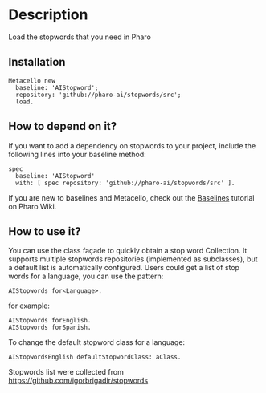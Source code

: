# Description

Load the stopwords that you need in Pharo

## Installation

```smalltalk
Metacello new
  baseline: 'AIStopword';
  repository: 'github://pharo-ai/stopwords/src';
  load.
```

## How to depend on it?

If you want to add a dependency on stopwords to your project, include the following lines into your baseline method:

```Smalltalk
spec
  baseline: 'AIStopword'
  with: [ spec repository: 'github://pharo-ai/stopwords/src' ].
```

If you are new to baselines and Metacello, check out the [Baselines](https://github.com/pharo-open-documentation/pharo-wiki/blob/master/General/Baselines.md) tutorial on Pharo Wiki.

## How to use it?

You can use the class façade to quickly obtain a stop word Collection. It supports multiple stopwords repositories (implemented as subclasses), but a default list is automatically configured. Users could get a list of stop words for a language, you can use the pattern:

```smalltalk
AIStopwords for<Language>.
```

for example:

```smalltalk
AIStopwords forEnglish.
AIStopwords forSpanish.
```

To change the default stopword class for a language:

```smalltalk
AIStopwordsEnglish defaultStopwordClass: aClass.
```

Stopwords list were collected from https://github.com/igorbrigadir/stopwords

